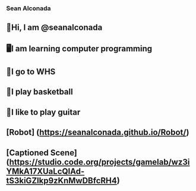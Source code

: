 ### Sean Alconada
## 👋Hi, I am @seanalconada

## 🖥️I am learning computer programming

## 🏫I go to WHS

## 🏀I play basketball

## 🎸I like to play guitar

## [Robot] (https://seanalconada.github.io/Robot/)

## [Captioned Scene] (https://studio.code.org/projects/gamelab/wz3iYMkA17XUaLcQlAd-tS3kiGZlkp9zKnMwDBfcRH4)
